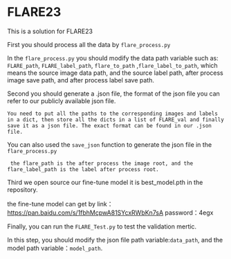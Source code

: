 # FLARE23

This is a solution for FLARE23 

First you should process all the data by `flare_process.py`

In the `flare_process.py` you should modify the data path variable such as: `FLARE_path`, `FLARE_label_path`, `flare_to_path` ,`flare_label_to_path`, which means the source image data path, and the source  label path, after process image save path, and after process label save path.



Second you should generate a .json file, the format of the json file you can  refer to our publicly available json file.

```
You need to put all the paths to the corresponding images and labels in a dict, then store all the dicts in a list of FLARE_val and finally save it as a json file. The exact format can be found in our .json file. 
```

You can also used the `save_json` function to generate the json file in the `flare_process.py`

```
 the flare_path is the after process the image root, and the flare_label_path is the label after process root.
```



Third we open source our fine-tune model it is best_model.pth in the repository. 

the fine-tune model can get by link：https://pan.baidu.com/s/1fbhMcpwA81SYcxRWbKn7sA 
password：4egx 



Finally, you can run the `FLARE_Test.py` to test the validation mertic.

In this step, you should modify the json file path variable:`data_path`, and the model path variable：`model_path`.

